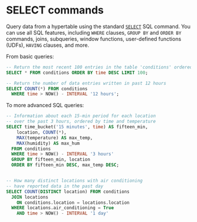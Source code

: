 # SELECT commands

Query data from a hypertable using the standard [`SELECT`][postgres-select] SQL
command. You can use all SQL features, including `WHERE` clauses, `GROUP BY` and
`ORDER BY` commands, joins, subqueries, window functions, user-defined functions
(UDFs), `HAVING` clauses, and more.

From basic queries:

```sql
-- Return the most recent 100 entries in the table 'conditions' ordered newest to oldest
SELECT * FROM conditions ORDER BY time DESC LIMIT 100;

-- Return the number of data entries written in past 12 hours
SELECT COUNT(*) FROM conditions
  WHERE time > NOW() - INTERVAL '12 hours';
```
To more advanced SQL queries:

```sql
-- Information about each 15-min period for each location
-- over the past 3 hours, ordered by time and temperature
SELECT time_bucket('15 minutes', time) AS fifteen_min,
    location, COUNT(*),
    MAX(temperature) AS max_temp,
    MAX(humidity) AS max_hum
  FROM conditions
  WHERE time > NOW() - INTERVAL '3 hours'
  GROUP BY fifteen_min, location
  ORDER BY fifteen_min DESC, max_temp DESC;


-- How many distinct locations with air conditioning
-- have reported data in the past day
SELECT COUNT(DISTINCT location) FROM conditions
  JOIN locations
    ON conditions.location = locations.location
  WHERE locations.air_conditioning = True
    AND time > NOW() - INTERVAL '1 day'
```


[postgres-select]: https://www.postgresql.org/docs/current/static/sql-select.html
